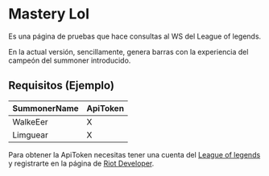 # Mastery Lol
Es una página de pruebas que hace consultas al WS del League of legends.

En la actual versión, sencillamente, genera barras con la experiencia del campeón
del summoner introducido.

## Requisitos (Ejemplo)
| SummonerName | ApiToken |
| ------------ | -------- |
| WalkeEer     |     X    |
| Limguear     |     X    |

Para obtener la ApiToken necesitas tener una cuenta del [League of legends](http://euw.leagueoflegends.com/es) y registrarte en la página de [Riot Developer](https://developer.riotgames.com/).
